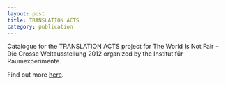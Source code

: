 ```yaml
---
layout: post
title: TRANSLATION ACTS
category: publication
---
```


Catalogue for the TRANSLATION ACTS project for The World Is Not Fair – Die Grosse Weltausstellung 2012 organized by the Institut für Raumexperimente. 

Find out more [here](http://www.raumexperimente.net/programme.html).
